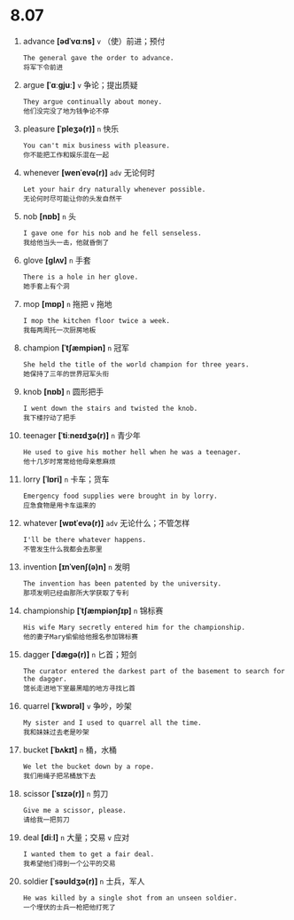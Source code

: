# 8.07




















1. advance **[ədˈvɑːns]** `v` （使）前进；预付
    ```
    The general gave the order to advance.
    将军下令前进
    ```

2. argue **[ˈɑːɡjuː]** `v` 争论；提出质疑
    ```
    They argue continually about money.
    他们没完没了地为钱争论不停
    ```

3. pleasure **[ˈpleʒə(r)]** `n` 快乐
    ```
    You can't mix business with pleasure.
    你不能把工作和娱乐混在一起
    ```

4. whenever **[wenˈevə(r)]** `adv` 无论何时
    ```
    Let your hair dry naturally whenever possible.
    无论何时尽可能让你的头发自然干
    ```

5. nob **[nɒb]** `n` 头
    ```
    I gave one for his nob and he fell senseless.
    我给他当头一击，他就昏倒了
    ```

6. glove **[ɡlʌv]** `n` 手套
    ```
    There is a hole in her glove.
    她手套上有个洞
    ```

7. mop **[mɒp]** `n` 拖把 `v` 拖地
    ```
    I mop the kitchen floor twice a week.
    我每两周托一次厨房地板
    ```

8. champion **[ˈtʃæmpiən]** `n` 冠军
    ```
    She held the title of the world champion for three years.
    她保持了三年的世界冠军头衔
    ```

9. knob **[nɒb]** `n` 圆形把手
    ```
    I went down the stairs and twisted the knob.
    我下楼拧动了把手
    ```

10. teenager **[ˈtiːneɪdʒə(r)]** `n` 青少年
    ```
    He used to give his mother hell when he was a teenager.
    他十几岁时常常给他母亲惹麻烦
    ```

11. lorry **[ˈlɒri]** `n` 卡车；货车
    ```
    Emergency food supplies were brought in by lorry.
    应急食物是用卡车运来的
    ```

12. whatever **[wɒtˈevə(r)]** `adv` 无论什么；不管怎样
    ```
    I'll be there whatever happens.
    不管发生什么我都会去那里
    ```

13. invention **[ɪnˈvenʃ(ə)n]** `n` 发明
    ```
    The invention has been patented by the university.
    那项发明已经由那所大学获取了专利
    ```

14. championship **[ˈtʃæmpiənʃɪp]** `n` 锦标赛
    ```
    His wife Mary secretly entered him for the championship.
    他的妻子Mary偷偷给他报名参加锦标赛
    ```

15. dagger **[ˈdæɡə(r)]** `n` 匕首；短剑
    ```
    The curator entered the darkest part of the basement to search for the dagger.
    馆长走进地下室最黑暗的地方寻找匕首
    ```

16. quarrel **[ˈkwɒrəl]** `v` 争吵，吵架
    ```
    My sister and I used to quarrel all the time.
    我和妹妹过去老是吵架
    ```

17. bucket **[ˈbʌkɪt]** `n` 桶，水桶
    ```
    We let the bucket down by a rope.
    我们用绳子把吊桶放下去
    ```

18. scissor **[ˈsɪzə(r)]** `n` 剪刀
    ```
    Give me a scissor, please.
    请给我一把剪刀
    ```

19. deal **[diːl]** `n` 大量；交易 `v` 应对
    ```
    I wanted them to get a fair deal.
    我希望他们得到一个公平的交易
    ```

20. soldier **[ˈsəʊldʒə(r)]** `n` 士兵，军人
    ```
    He was killed by a single shot from an unseen soldier.
    一个埋伏的士兵一枪把他打死了
    ```
